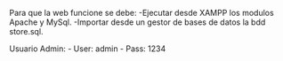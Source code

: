 Para que la web funcione se debe:
	-Ejecutar desde XAMPP los modulos Apache y MySql.
	-Importar desde un gestor de bases de datos la bdd store.sql.

Usuario Admin:
	- User: admin
	- Pass: 1234